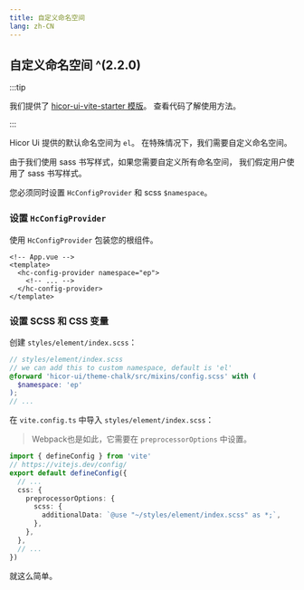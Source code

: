 ```yaml
---
title: 自定义命名空间
lang: zh-CN
---
```


## 自定义命名空间 ^(2.2.0)

:::tip

我们提供了 [hicor-ui-vite-starter 模版](https://github.com/hicor-ui/hicor-ui-vite-starter)。 查看代码了解使用方法。

:::

Hicor Ui 提供的默认命名空间为 `el`。 在特殊情况下，我们需要自定义命名空间。

由于我们使用 sass 书写样式，如果您需要自定义所有命名空间， 我们假定用户使用了 sass 书写样式。

您必须同时设置 `HcConfigProvider` 和 scss `$namespace`。

### 设置 `HcConfigProvider`

使用 `HcConfigProvider` 包装您的根组件。

```vue
<!-- App.vue -->
<template>
  <hc-config-provider namespace="ep">
    <!-- ... -->
  </hc-config-provider>
</template>
```

### 设置 SCSS 和 CSS 变量

创建 `styles/element/index.scss`：

```scss
// styles/element/index.scss
// we can add this to custom namespace, default is 'el'
@forward 'hicor-ui/theme-chalk/src/mixins/config.scss' with (
  $namespace: 'ep'
);
// ...
```

在 `vite.config.ts` 中导入 `styles/element/index.scss`：

> Webpack也是如此，它需要在 `preprocessorOptions` 中设置。

```ts
import { defineConfig } from 'vite'
// https://vitejs.dev/config/
export default defineConfig({
  // ...
  css: {
    preprocessorOptions: {
      scss: {
        additionalData: `@use "~/styles/element/index.scss" as *;`,
      },
    },
  },
  // ...
})
```

就这么简单。
